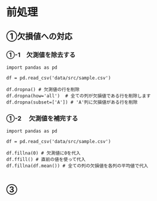 # 前処理
## ①欠損値への対応
### ①-1　欠測値を除去する

```
import pandas as pd

df = pd.read_csv('data/src/sample.csv')

df.dropna() # 欠測値の行を削除
df.dropna(how='all')  # 全ての列が欠損値である行を削除します
df.dropna(subset=['A']) # 'A'列に欠損値がある行を削除
```
### ①-2 　欠測値を補完する

```
import pandas as pd

df = pd.read_csv('data/src/sample.csv')

df.fillna(0) # 欠測値に0を代入
df.ffill() # 直前の値を使って代入
df.fillna(df.mean()) # 全ての列の欠損値を各列の平均値で代入
```

```

```

## ③